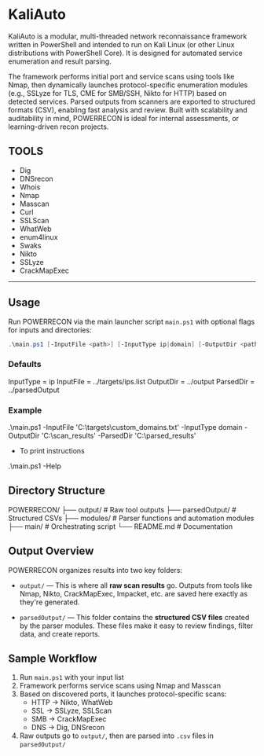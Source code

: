 # KaliAuto

KaliAuto is a modular, multi-threaded network reconnaissance framework written in PowerShell and intended to run on Kali Linux (or other Linux distributions with PowerShell Core). It is designed for automated service enumeration and result parsing.

The framework performs initial port and service scans using tools like Nmap, then dynamically launches protocol-specific enumeration modules (e.g., SSLyze for TLS, CME for SMB/SSH, Nikto for HTTP) based on detected services. Parsed outputs from scanners are exported to structured formats (CSV), enabling fast analysis and review. Built with scalability and auditability in mind, POWERRECON is ideal for internal assessments, or learning-driven recon projects.

## TOOLS

- Dig
- DNSrecon
- Whois
- Nmap
- Masscan
- Curl
- SSLScan
- WhatWeb
- enum4linux
- Swaks
- Nikto
- SSLyze
- CrackMapExec


---

## Usage

Run POWERRECON via the main launcher script `main.ps1` with optional flags for inputs and directories:

```powershell
.\main.ps1 [-InputFile <path>] [-InputType ip|domain] [-OutputDir <path>] [-ParsedDir <path>] [-Help]
```

### Defaults

InputType = ip
InputFile = ../targets/ips.list
OutputDir = ../output
ParsedDir = ../parsedOutput

### Example

.\main.ps1 -InputFile 'C:\targets\custom_domains.txt' -InputType domain -OutputDir 'C:\scan_results' -ParsedDir 'C:\parsed_results'

- To print instructions

.\main.ps1 -Help

## Directory Structure

POWERRECON/
├── output/          # Raw tool outputs
├── parsedOutput/          # Structured CSVs
├── modules/         # Parser functions and automation modules
├── main/       # Orchestrating script
└── README.md        # Documentation

## Output Overview

POWERRECON organizes results into two key folders:

- `output/` — This is where all **raw scan results** go. Outputs from tools like Nmap, Nikto, CrackMapExec, Impacket, etc. are saved here exactly as they're generated.

- `parsedOutput/` — This folder contains the **structured CSV files** created by the parser modules. These files make it easy to review findings, filter data, and create reports.

## Sample Workflow

1. Run `main.ps1` with your input list
2. Framework performs service scans using Nmap and Masscan
3. Based on discovered ports, it launches protocol-specific scans:
   - HTTP → Nikto, WhatWeb
   - SSL → SSLyze, SSLScan
   - SMB → CrackMapExec
   - DNS → Dig, DNSrecon
4. Raw outputs go to `output/`, then are parsed into `.csv` files in `parsedOutput/`
